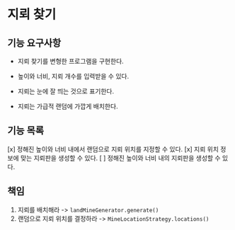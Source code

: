 # 지뢰 찾기

## 기능 요구사항

- 지뢰 찾기를 변형한 프로그램을 구현한다.

- 높이와 너비, 지뢰 개수를 입력받을 수 있다.
- 지뢰는 눈에 잘 띄는 것으로 표기한다.
- 지뢰는 가급적 랜덤에 가깝게 배치한다.

## 기능 목록

[x] 정해진 높이와 너비 내에서 랜덤으로 지뢰 위치를 지정할 수 있다.
[x] 지뢰 위치 정보에 맞는 지뢰판을 생성할 수 있다.
[ ] 정해진 높이와 너비 내의 지뢰판을 생성할 수 있다.

## 책임

1. 지뢰를 배치해라 -> `landMineGenerator.generate()`
2. 랜덤으로 지뢰 위치를 결정하라 -> `MineLocationStrategy.locations()`